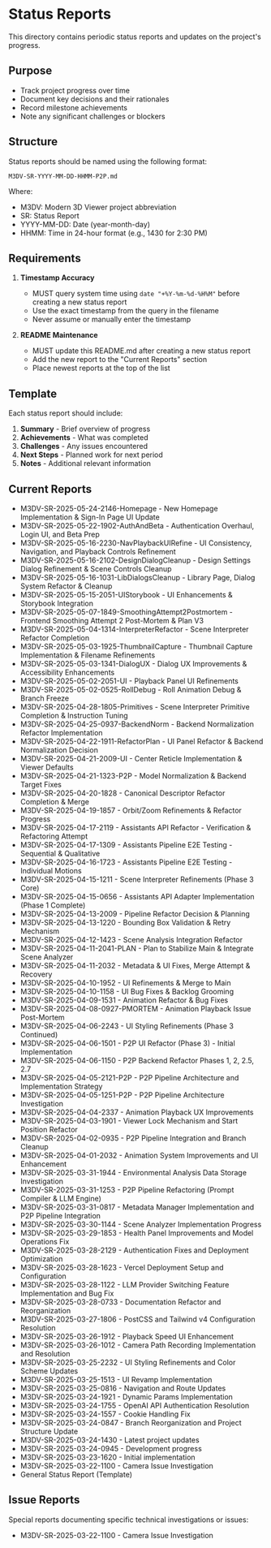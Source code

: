 # Status Reports

This directory contains periodic status reports and updates on the project's progress.

## Purpose
- Track project progress over time
- Document key decisions and their rationales
- Record milestone achievements
- Note any significant challenges or blockers

## Structure
Status reports should be named using the following format:
```
M3DV-SR-YYYY-MM-DD-HHMM-P2P.md
```
Where:
- M3DV: Modern 3D Viewer project abbreviation
- SR: Status Report
- YYYY-MM-DD: Date (year-month-day)
- HHMM: Time in 24-hour format (e.g., 1430 for 2:30 PM)

## Requirements
1. **Timestamp Accuracy**
   - MUST query system time using `date "+%Y-%m-%d-%H%M"` before creating a new status report
   - Use the exact timestamp from the query in the filename
   - Never assume or manually enter the timestamp

2. **README Maintenance**
   - MUST update this README.md after creating a new status report
   - Add the new report to the "Current Reports" section
   - Place newest reports at the top of the list

## Template
Each status report should include:
1. **Summary** - Brief overview of progress
2. **Achievements** - What was completed
3. **Challenges** - Any issues encountered
4. **Next Steps** - Planned work for next period
5. **Notes** - Additional relevant information

## Current Reports
- M3DV-SR-2025-05-24-2146-Homepage - New Homepage Implementation & Sign-In Page UI Update
- M3DV-SR-2025-05-22-1902-AuthAndBeta - Authentication Overhaul, Login UI, and Beta Prep
- M3DV-SR-2025-05-16-2230-NavPlaybackUIRefine - UI Consistency, Navigation, and Playback Controls Refinement
- M3DV-SR-2025-05-16-2102-DesignDialogCleanup - Design Settings Dialog Refinement & Scene Controls Cleanup
- M3DV-SR-2025-05-16-1031-LibDialogsCleanup - Library Page, Dialog System Refactor & Cleanup
- M3DV-SR-2025-05-15-2051-UIStorybook - UI Enhancements & Storybook Integration
- M3DV-SR-2025-05-07-1849-SmoothingAttempt2Postmortem - Frontend Smoothing Attempt 2 Post-Mortem & Plan V3
- M3DV-SR-2025-05-04-1314-InterpreterRefactor - Scene Interpreter Refactor Completion
- M3DV-SR-2025-05-03-1925-ThumbnailCapture - Thumbnail Capture Implementation & Filename Refinements
- M3DV-SR-2025-05-03-1341-DialogUX - Dialog UX Improvements & Accessibility Enhancements
- M3DV-SR-2025-05-02-2051-UI - Playback Panel UI Refinements
- M3DV-SR-2025-05-02-0525-RollDebug - Roll Animation Debug & Branch Freeze
- M3DV-SR-2025-04-28-1805-Primitives - Scene Interpreter Primitive Completion & Instruction Tuning
- M3DV-SR-2025-04-25-0937-BackendNorm - Backend Normalization Refactor Implementation
- M3DV-SR-2025-04-22-1911-RefactorPlan - UI Panel Refactor & Backend Normalization Decision
- M3DV-SR-2025-04-21-2009-UI - Center Reticle Implementation & Viewer Defaults
- M3DV-SR-2025-04-21-1323-P2P - Model Normalization & Backend Target Fixes
- M3DV-SR-2025-04-20-1828 - Canonical Descriptor Refactor Completion & Merge
- M3DV-SR-2025-04-19-1857 - Orbit/Zoom Refinements & Refactor Progress
- M3DV-SR-2025-04-17-2119 - Assistants API Refactor - Verification & Refactoring Attempt
- M3DV-SR-2025-04-17-1309 - Assistants Pipeline E2E Testing - Sequential & Qualitative
- M3DV-SR-2025-04-16-1723 - Assistants Pipeline E2E Testing - Individual Motions
- M3DV-SR-2025-04-15-1211 - Scene Interpreter Refinements (Phase 3 Core)
- M3DV-SR-2025-04-15-0656 - Assistants API Adapter Implementation (Phase 1 Complete)
- M3DV-SR-2025-04-13-2009 - Pipeline Refactor Decision & Planning
- M3DV-SR-2025-04-13-1220 - Bounding Box Validation & Retry Mechanism
- M3DV-SR-2025-04-12-1423 - Scene Analysis Integration Refactor
- M3DV-SR-2025-04-11-2041-PLAN - Plan to Stabilize Main & Integrate Scene Analyzer
- M3DV-SR-2025-04-11-2032 - Metadata & UI Fixes, Merge Attempt & Recovery
- M3DV-SR-2025-04-10-1952 - UI Refinements & Merge to Main
- M3DV-SR-2025-04-10-1158 - UI Bug Fixes & Backlog Grooming
- M3DV-SR-2025-04-09-1531 - Animation Refactor & Bug Fixes
- M3DV-SR-2025-04-08-0927-PMORTEM - Animation Playback Issue Post-Mortem
- M3DV-SR-2025-04-06-2243 - UI Styling Refinements (Phase 3 Continued)
- M3DV-SR-2025-04-06-1501 - P2P UI Refactor (Phase 3) - Initial Implementation
- M3DV-SR-2025-04-06-1150 - P2P Backend Refactor Phases 1, 2, 2.5, 2.7
- M3DV-SR-2025-04-05-2121-P2P - P2P Pipeline Architecture and Implementation Strategy
- M3DV-SR-2025-04-05-1251-P2P - P2P Pipeline Architecture Investigation
- M3DV-SR-2025-04-04-2337 - Animation Playback UX Improvements
- M3DV-SR-2025-04-03-1901 - Viewer Lock Mechanism and Start Position Refactor
- M3DV-SR-2025-04-02-0935 - P2P Pipeline Integration and Branch Cleanup
- M3DV-SR-2025-04-01-2032 - Animation System Improvements and UI Enhancement
- M3DV-SR-2025-03-31-1944 - Environmental Analysis Data Storage Investigation
- M3DV-SR-2025-03-31-1253 - P2P Pipeline Refactoring (Prompt Compiler & LLM Engine)
- M3DV-SR-2025-03-31-0817 - Metadata Manager Implementation and P2P Pipeline Integration
- M3DV-SR-2025-03-30-1144 - Scene Analyzer Implementation Progress
- M3DV-SR-2025-03-29-1853 - Health Panel Improvements and Model Operations Fix
- M3DV-SR-2025-03-28-2129 - Authentication Fixes and Deployment Optimization
- M3DV-SR-2025-03-28-1623 - Vercel Deployment Setup and Configuration
- M3DV-SR-2025-03-28-1122 - LLM Provider Switching Feature Implementation and Bug Fix
- M3DV-SR-2025-03-28-0733 - Documentation Refactor and Reorganization
- M3DV-SR-2025-03-27-1806 - PostCSS and Tailwind v4 Configuration Resolution
- M3DV-SR-2025-03-26-1912 - Playback Speed UI Enhancement
- M3DV-SR-2025-03-26-1012 - Camera Path Recording Implementation and Resolution
- M3DV-SR-2025-03-25-2232 - UI Styling Refinements and Color Scheme Updates
- M3DV-SR-2025-03-25-1513 - UI Revamp Implementation
- M3DV-SR-2025-03-25-0816 - Navigation and Route Updates
- M3DV-SR-2025-03-24-1921 - Dynamic Params Implementation
- M3DV-SR-2025-03-24-1755 - OpenAI API Authentication Resolution
- M3DV-SR-2025-03-24-1557 - Cookie Handling Fix
- M3DV-SR-2025-03-24-0847 - Branch Reorganization and Project Structure Update
- M3DV-SR-2025-03-24-1430 - Latest project updates
- M3DV-SR-2025-03-24-0945 - Development progress
- M3DV-SR-2025-03-23-1620 - Initial implementation
- M3DV-SR-2025-03-22-1100 - Camera Issue Investigation
- General Status Report (Template)

## Issue Reports
Special reports documenting specific technical investigations or issues:
- M3DV-SR-2025-03-22-1100 - Camera Issue Investigation
